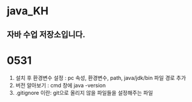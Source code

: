 # java_KH
## 자바 수업 저장소입니다.

# 0531
1. 설치 후 환경변수 설정 : pc 속성, 환경변수, path, java/jdk/bin 파일 경로 추가
2. 버전 알아보기 : cmd 창에 java -version
3. .gitignore 이란: git으로 올리지 않을 파일들을 설정해주는 파일